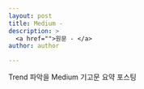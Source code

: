 ```yaml
---
layout: post
title: Medium -
description: >
  <a href="">원문 - </a>
author: author

---
```

Trend 파악을 Medium 기고문 요약 포스팅
